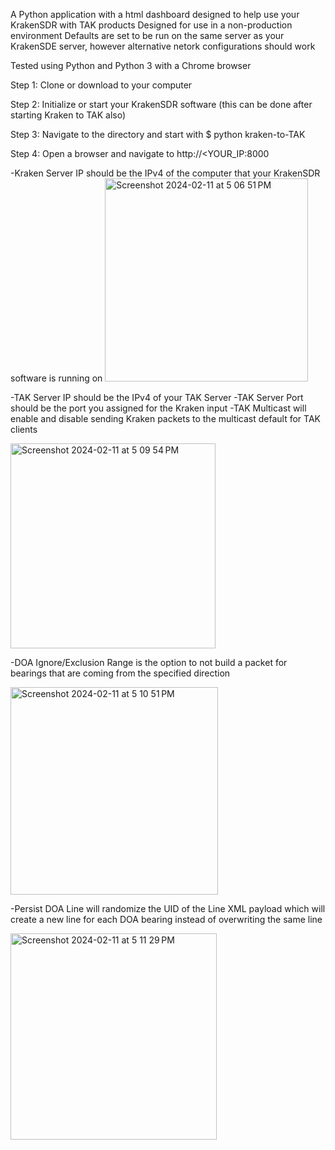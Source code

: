 A Python application with a html dashboard designed to help use your KrakenSDR with TAK products
Designed for use in a non-production environment
Defaults are set to be run on the same server as your KrakenSDE server, however alternative netork configurations should work

Tested using Python and Python 3 with a Chrome browser

Step 1:
Clone or download to your computer

Step 2:
Initialize or start your KrakenSDR software (this can be done after starting Kraken to TAK also)

Step 3:
Navigate to the directory and start with $ python kraken-to-TAK

Step 4:
Open a browser and navigate to http://<YOUR_IP:8000

-Kraken Server IP should be the IPv4 of the computer that your KrakenSDR software is running on
<img width="325" alt="Screenshot 2024-02-11 at 5 06 51 PM" src="https://github.com/canaryradio/Kraken-to-TAK-Python/assets/127666889/a57aa025-4e57-4522-a30e-1ae678b5a072">

-TAK Server IP should be the IPv4 of your TAK Server
-TAK Server Port should be the port you assigned for the Kraken input
-TAK Multicast will enable and disable sending Kraken packets 
to the multicast default for TAK clients

<img width="328" alt="Screenshot 2024-02-11 at 5 09 54 PM" src="https://github.com/canaryradio/Kraken-to-TAK-Python/assets/127666889/36be1a29-7fe7-4d11-b306-81c6f7ee7b9b">

-DOA Ignore/Exclusion Range is the option to not build a packet for 
bearings that are coming from the specified direction

<img width="332" alt="Screenshot 2024-02-11 at 5 10 51 PM" src="https://github.com/canaryradio/Kraken-to-TAK-Python/assets/127666889/69abba4a-aaa0-4972-963e-5204c208bc8c">

-Persist DOA Line will randomize the UID of the Line XML payload which 
will create a new line for each DOA bearing instead of overwriting the same line

<img width="330" alt="Screenshot 2024-02-11 at 5 11 29 PM" src="https://github.com/canaryradio/Kraken-to-TAK-Python/assets/127666889/1a7231f5-586b-49fe-89b5-749bdfb1fd35">
